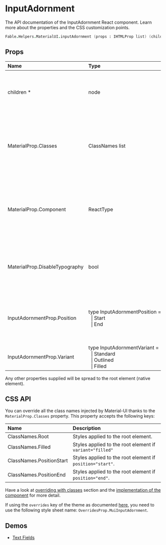 # InputAdornment

<p class="description">The API documentation of the InputAdornment React component. Learn more about the properties and the CSS customization points.</p>

```fsharp
Fable.Helpers.MaterialUI.inputAdornment (props : IHTMLProp list) (children : ReactElement list) : ReactElement
```



## Props

| Name | Type | Default | Description |
|:-----|:-----|:--------|:------------|
| <span class="prop-name required">children *</span> | <span class="prop-type">node</span> |   | The content of the component, normally an `IconButton` or string. |
| <span class="prop-name">MaterialProp.Classes</span> | <span class="prop-type">ClassNames list</span> |   | Override or extend the styles applied to the component.  See CSS API below for more details.  |
| <span class="prop-name">MaterialProp.Component</span> | <span class="prop-type">ReactType</span> | <span class="prop-default">"div"</span> | The component used for the root node. Either a string to use a DOM element or a component. |
| <span class="prop-name">MaterialProp.DisableTypography</span> | <span class="prop-type">bool</span> | <span class="prop-default">false</span> | If children is a string then disable wrapping in a Typography component. |
| <span class="prop-name">InputAdornmentProp.Position</span> | <span class="prop-type">type&nbsp;InputAdornmentPosition&nbsp;=<br>&nbsp;&nbsp;&#124;&nbsp;Start<br>&nbsp;&nbsp;&#124;&nbsp;End<br></span> |   | The position this adornment should appear relative to the `Input`. |
| <span class="prop-name">InputAdornmentProp.Variant</span> | <span class="prop-type">type&nbsp;InputAdornmentVariant&nbsp;=<br>&nbsp;&nbsp;&#124;&nbsp;Standard<br>&nbsp;&nbsp;&#124;&nbsp;Outlined<br>&nbsp;&nbsp;&#124;&nbsp;Filled<br></span> |   | The variant to use. |

Any other properties supplied will be spread to the root element (native element).

## CSS API

You can override all the class names injected by Material-UI thanks to the `MaterialProp.Classes` property.
This property accepts the following keys:


| Name | Description |
|:-----|:------------|
| <span class="prop-name">ClassNames.Root</span> | Styles applied to the root element.
| <span class="prop-name">ClassNames.Filled</span> | Styles applied to the root element if `variant="filled"`
| <span class="prop-name">ClassNames.PositionStart</span> | Styles applied to the root element if `position="start"`.
| <span class="prop-name">ClassNames.PositionEnd</span> | Styles applied to the root element if `position="end"`.

Have a look at [overriding with classes](#/customization/overrides) section
and the [implementation of the component](https://github.com/mui-org/material-ui/tree/master/packages/material-ui/src/InputAdornment/InputAdornment.js)
for more detail.

If using the `overrides` key of the theme as documented
[here](#/customization/themes),
you need to use the following style sheet name: `OverridesProp.MuiInputAdornment`.

## Demos

- [Text Fields](/demos/text-fields/)

